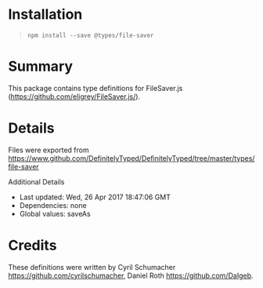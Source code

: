 # Installation
> `npm install --save @types/file-saver`

# Summary
This package contains type definitions for FileSaver.js (https://github.com/eligrey/FileSaver.js/).

# Details
Files were exported from https://www.github.com/DefinitelyTyped/DefinitelyTyped/tree/master/types/file-saver

Additional Details
 * Last updated: Wed, 26 Apr 2017 18:47:06 GMT
 * Dependencies: none
 * Global values: saveAs

# Credits
These definitions were written by Cyril Schumacher <https://github.com/cyrilschumacher>, Daniel Roth <https://github.com/DaIgeb>.
